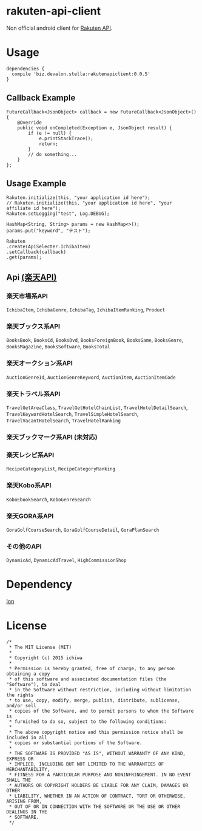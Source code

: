 # rakuten-api-client
Non official android client for [Rakuten API](https://webservice.rakuten.co.jp/document/).

# Usage
```
dependencies {
  compile 'biz.devalon.stella:rakutenapiclient:0.0.5'
}
```

## Callback Example
```
FutureCallback<JsonObject> callback = new FutureCallback<JsonObject>() {
    @Override
    public void onCompleted(Exception e, JsonObject result) {
        if (e != null) {
            e.printStackTrace();
            return;
        }
        // do something...
    }
};
```
## Usage Example 
```
Rakuten.initialize(this, "your application id here");
// Rakuten.initialize(this, "your application id here", "your affiliate id here");
Rakuten.setLogging("test", Log.DEBUG);

HashMap<String, String> params = new HashMap<>();
params.put("keyword", "テスト");

Rakuten
.create(ApiSelecter.IchibaItem)
.setCallback(callback)
.get(params);
```

## Api [(楽天API)](https://webservice.rakuten.co.jp/document/)
### 楽天市場系API
`IchibaItem`, `IchibaGenre`, `IchibaTag`, `IchibaItemRanking`, `Product`
### 楽天ブックス系API
`BooksBook`, `BooksCd`, `BooksDvd`, `BooksForeignBook`, `BooksGame`, `BooksGenre`, `BooksMagazine`, `BooksSoftware`, `BooksTotal`
### 楽天オークション系API
`AuctionGenreId`, `AuctionGenreKeyword`, `AuctionItem`, `AuctionItemCode`
### 楽天トラベル系API
`TravelGetAreaClass`, `TravelGetHotelChainList`, `TravelHotelDetailSearch`, `TravelKeywordHotelSearch`, `TravelSimpleHotelSearch`, `TravelVacantHotelSearch`, `TravelHotelRanking`
### 楽天ブックマーク系API (未対応)

### 楽天レシピ系API
`RecipeCategoryList`, `RecipeCategoryRanking`
### 楽天Kobo系API
`KoboEbookSearch`, `KoboGenreSearch`
### 楽天GORA系API
`GoraGolfCourseSearch`, `GoraGolfCourseDetail`, `GoraPlanSearch`
### その他のAPI
`DynamicAd`, `DynamicAdTravel`, `HighCommissionShop`

# Dependency
[Ion](https://github.com/koush/ion)

# License
```
/*
 * The MIT License (MIT)
 *
 * Copyright (c) 2015 ichiwa
 *
 * Permission is hereby granted, free of charge, to any person obtaining a copy
 * of this software and associated documentation files (the "Software"), to deal
 * in the Software without restriction, including without limitation the rights
 * to use, copy, modify, merge, publish, distribute, sublicense, and/or sell
 * copies of the Software, and to permit persons to whom the Software is
 * furnished to do so, subject to the following conditions:
 *
 * The above copyright notice and this permission notice shall be included in all
 * copies or substantial portions of the Software.
 *
 * THE SOFTWARE IS PROVIDED "AS IS", WITHOUT WARRANTY OF ANY KIND, EXPRESS OR
 * IMPLIED, INCLUDING BUT NOT LIMITED TO THE WARRANTIES OF MERCHANTABILITY,
 * FITNESS FOR A PARTICULAR PURPOSE AND NONINFRINGEMENT. IN NO EVENT SHALL THE
 * AUTHORS OR COPYRIGHT HOLDERS BE LIABLE FOR ANY CLAIM, DAMAGES OR OTHER
 * LIABILITY, WHETHER IN AN ACTION OF CONTRACT, TORT OR OTHERWISE, ARISING FROM,
 * OUT OF OR IN CONNECTION WITH THE SOFTWARE OR THE USE OR OTHER DEALINGS IN THE
 * SOFTWARE.
 */
```
